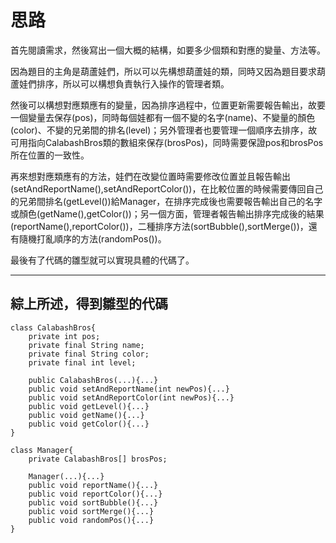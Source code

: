 思路
==

首先閱讀需求，然後寫出一個大概的結構，如要多少個類和對應的變量、方法等。

因為題目的主角是葫蘆娃們，所以可以先構想葫蘆娃的類，同時又因為題目要求葫蘆娃們排序，所以可以構想負責執行入操作的管理者類。

然後可以構想對應類應有的變量，因為排序過程中，位置更新需要報告輸出，故要一個變量去保存(pos)，同時每個娃都有一個不變的名字(name)、不變量的顏色(color)、不變的兄弟間的排名(level)；另外管理者也要管理一個順序去排序，故可用指向CalabashBros類的數組來保存(brosPos)，同時需要保證pos和brosPos所在位置的一致性。

再來想對應類應有的方法，娃們在改變位置時需要修改位置並且報告輸出(setAndReportName(),setAndReportColor())，在比較位置的時候需要傳回自己的兄弟間排名(getLevel())給Manager，在排序完成後也需要報告輸出自己的名字或顏色(getName(),getColor())；另一個方面，管理者報告輸出排序完成後的結果(reportName(),reportColor())，二種排序方法(sortBubble(),sortMerge())，還有隨機打亂順序的方法(randomPos())。


最後有了代碼的雛型就可以實現具體的代碼了。

***
## 綜上所述，得到雛型的代碼
```
class CalabashBros{
    private int pos;
    private final String name;
    private final String color;
    private final int level;

    public CalabashBros(...){...}
    public void setAndReportName(int newPos){...}
    public void setAndReportColor(int newPos){...}
    public void getLevel(){...}
    public void getName(){...}
    public void getColor(){...}
}

class Manager{
    private CalabashBros[] brosPos;

    Manager(...){...}
    public void reportName(){...}
    public void reportColor(){...}
    public void sortBubble(){...}
    public void sortMerge(){...}
    public void randomPos(){...}
}


```